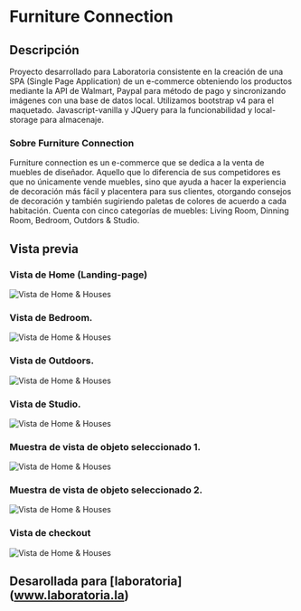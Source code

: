 # Furniture Connection

## Descripción

Proyecto desarrollado para Laboratoria consistente en la creación de una SPA (Single Page Application) de un e-commerce obteniendo los productos mediante la API de Walmart, Paypal para método de pago y sincronizando imágenes con una base de datos local. Utilizamos bootstrap v4 para el maquetado. Javascript-vanilla y JQuery para la funcionabilidad y local-storage para almacenaje.



### Sobre Furniture Connection 

Furniture connection es un e-commerce que se dedica a la venta de muebles de diseñador. Aquello que lo diferencia de sus competidores es que no únicamente vende muebles, sino que ayuda a hacer la experiencia de decoración más fácil y placentera para sus clientes, otorgando consejos de decoración y también sugiriendo paletas de colores de acuerdo a cada habitación. Cuenta con cinco categorías de muebles: Living Room, Dinning Room, Bedroom, Outdors & Studio. 


## Vista previa 

### Vista de Home (Landing-page)
![Vista de Home & Houses](https://github.com/bernkaztel/furniture-connection-v2/blob/master/assets/images/p2.png?raw=true)

### Vista de Bedroom. 
![Vista de Home & Houses](assets/images/p2.png)

### Vista de Outdoors. 
![Vista de Home & Houses](assets/images/p3.png)

### Vista de Studio. 
![Vista de Home & Houses](assets/images/p4.png)

### Muestra de vista de objeto seleccionado 1.
![Vista de Home & Houses](assets/images/p5.png)

### Muestra de vista de objeto seleccionado 2.
![Vista de Home & Houses](assets/images/p6.png)


### Vista de checkout
![Vista de Home & Houses](assets/images/p7.png)


## Desarollada para [laboratoria] (www.laboratoria.la)
